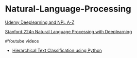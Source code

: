 # Natural-Language-Processing
[Udemy Deeplearning and NPL A-Z](https://www.udemy.com/chatbot/learn/v4/t/lecture/8779496?start=225)

[Stanford 224n Natural Language Processing with Deeplearning](https://www.youtube.com/watch?v=OQQ-W_63UgQ&list=PLqdrfNEc5QnuV9RwUAhoJcoQvu4Q46Lja)

#Youtube videos
* [Hierarchical Text Classification using Python](https://www.youtube.com/watch?v=Xg8UtTgziZE&index=54&list=PLgutVK2pvyx6umm6tFiA_Eij86w2iVzBp&t=0s)
